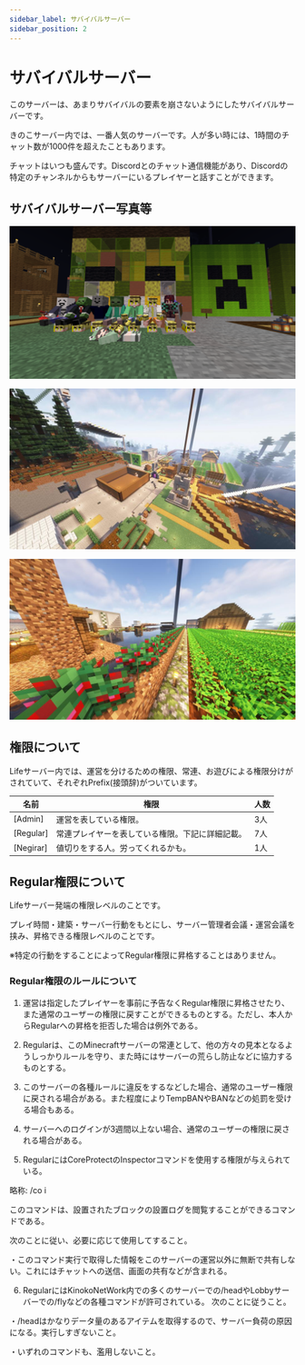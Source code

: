 ```yaml
---
sidebar_label: サバイバルサーバー
sidebar_position: 2
---
```

# サバイバルサーバー
このサーバーは、あまりサバイバルの要素を崩さないようにしたサバイバルサーバーです。

きのこサーバー内では、一番人気のサーバーです。人が多い時には、1時間のチャット数が1000件を超えたこともあります。

チャットはいつも盛んです。Discordとのチャット通信機能があり、Discordの特定のチャンネルからもサーバーにいるプレイヤーと話すことができます。

## サバイバルサーバー写真等
![](img/life_pic_1.png)

![](img/life_pic_2.jpg)

![](img/life_pic_3.jpeg)

## 権限について
Lifeサーバー内では、運営を分けるための権限、常連、お遊びによる権限分けがされていて、それぞれPrefix(接頭辞)がついています。

| 名前 | 権限 | 人数 |
| - | - | - |
| [Admin] | 運営を表している権限。 | 3人 |
| [Regular] | 常連プレイヤーを表している権限。下記に詳細記載。 | 7人 |
| [Negirar] | 値切りをする人。労ってくれるかも。 | 1人 |

## Regular権限について
Lifeサーバー発端の権限レベルのことです。

プレイ時間・建築・サーバー行動をもとにし、サーバー管理者会議・運営会議を挟み、昇格できる権限レベルのことです。

※特定の行動をすることによってRegular権限に昇格することはありません。

### Regular権限のルールについて
1. 運営は指定したプレイヤーを事前に予告なくRegular権限に昇格させたり、また通常のユーザーの権限に戻すことができるものとする。ただし、本人からRegularへの昇格を拒否した場合は例外である。

2. Regularは、このMinecraftサーバーの常連として、他の方々の見本となるようしっかりルールを守り、また時にはサーバーの荒らし防止などに協力するものとする。

3. このサーバーの各種ルールに違反をするなどした場合、通常のユーザー権限に戻される場合がある。また程度によりTempBANやBANなどの処罰を受ける場合もある。

4. サーバーへのログインが3週間以上ない場合、通常のユーザーの権限に戻される場合がある。

5. RegularにはCoreProtectのInspectorコマンドを使用する権限が与えられている。

略称: /co i

このコマンドは、設置されたブロックの設置ログを閲覧することができるコマンドである。

次のことに従い、必要に応じて使用してすること。

・このコマンド実行で取得した情報をこのサーバーの運営以外に無断で共有しない。これにはチャットへの送信、画面の共有などが含まれる。

6. RegularにはKinokoNetWork内での多くのサーバーでの/headやLobbyサーバーでの/flyなどの各種コマンドが許可されている。
次のことに従うこと。

・/headはかなりデータ量のあるアイテムを取得するので、サーバー負荷の原因になる。実行しすぎないこと。

・いずれのコマンドも、濫用しないこと。 


